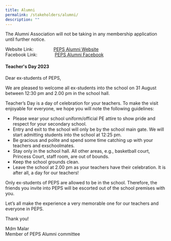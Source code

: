 ```yaml
---
title: Alumni
permalink: /stakeholders/alumni/
description: ""
---
```

The Alumni Association will not be taking in any membership application until further notice.

Website Link:&nbsp;&nbsp;&nbsp;&nbsp;&nbsp;&nbsp;&nbsp; &nbsp;&nbsp;&nbsp; &nbsp;&nbsp;&nbsp;&nbsp;[PEPS Alumni Website](https://sites.google.com/view/peps-alumni-association/home)  
Facebook Link:&nbsp;&nbsp; &nbsp;&nbsp;&nbsp; &nbsp;&nbsp;&nbsp;&nbsp; &nbsp;&nbsp;[PEPS Alumni Facebook](https://www.facebook.com/Princess-Elizabeth-Primary-School-Alumni-1200047086679168/)

#### Teacher's Day 2023

Dear ex-students of PEPS,<br>

We are pleased to welcome all ex-students into the school on 31 August between 12:30 pm and 2.00 pm in the school hall.

Teacher’s Day is a day of celebration for your teachers. To make the visit enjoyable for everyone, we hope you will note the following guidelines:

* Please wear your school uniform/official PE attire to show pride and respect for your secondary school.
* Entry and exit to the school will only be by the school main gate. We will start admitting students into the school at 12:25 pm.
* Be gracious and polite and spend some time catching up with your teachers and exschoolmates.
* Stay only in the school hall. All other areas, e.g., basketball court, Princess Court, staff
room, are out of bounds.
* Keep the school grounds clean.
* Leave the school at 2.00 pm as your teachers have their celebration. It is after all, a day for our teachers!

Only ex-students of PEPS are allowed to be in the school. Therefore, the friends you invite into PEPS will be escorted out of the school premises with you.

Let’s all make the experience a very memorable one for our teachers and everyone in PEPS.

Thank you!

Mdm Malar<br>
Member of PEPS Alumni committee
